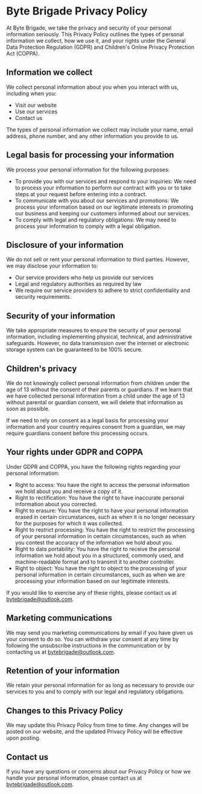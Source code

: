 # Byte Brigade Privacy Policy

At Byte Brigade, we take the privacy and security of your personal information seriously. This Privacy Policy outlines the types of personal information we collect, how we use it, and your rights under the General Data Protection Regulation (GDPR) and Children's Online Privacy Protection Act (COPPA).

## Information we collect

We collect personal information about you when you interact with us, including when you:

- Visit our website
- Use our services
- Contact us

The types of personal information we collect may include your name, email address, phone number, and any other information you provide to us.

## Legal basis for processing your information

We process your personal information for the following purposes:

- To provide you with our services and respond to your inquiries: We need to process your information to perform our contract with you or to take steps at your request before entering into a contract.
- To communicate with you about our services and promotions: We process your information based on our legitimate interests in promoting our business and keeping our customers informed about our services.
- To comply with legal and regulatory obligations: We may need to process your information to comply with a legal obligation.

## Disclosure of your information

We do not sell or rent your personal information to third parties. However, we may disclose your information to:

- Our service providers who help us provide our services
- Legal and regulatory authorities as required by law
- We require our service providers to adhere to strict confidentiality and security requirements.

## Security of your information

We take appropriate measures to ensure the security of your personal information, including implementing physical, technical, and administrative safeguards. However, no data transmission over the internet or electronic storage system can be guaranteed to be 100% secure.

## Children's privacy

We do not knowingly collect personal information from children under the age of 13 without the consent of their parents or guardians. If we learn that we have collected personal information from a child under the age of 13 without parental or guardian consent, we will delete that information as soon as possible. <br>

If we need to rely on consent as a legal basis for processing your information and your country requires consent from a guardian, we may require guardians consent before this processing occurs.

## Your rights under GDPR and COPPA

Under GDPR and COPPA, you have the following rights regarding your personal information:

- Right to access: You have the right to access the personal information we hold about you and receive a copy of it. <br>
- Right to rectification: You have the right to have inaccurate personal information about you corrected. <br>
- Right to erasure: You have the right to have your personal information erased in certain circumstances, such as when it is no longer necessary for the purposes for which it was collected. <br>
- Right to restrict processing: You have the right to restrict the processing of your personal information in certain circumstances, such as when you contest the accuracy of the information we hold about you. <br>
- Right to data portability: You have the right to receive the personal information we hold about you in a structured, commonly used, and machine-readable format and to transmit it to another controller. <br>
- Right to object: You have the right to object to the processing of your personal information in certain circumstances, such as when we are processing your information based on our legitimate interests. <br>

If you would like to exercise any of these rights, please contact us at bytebrigade@outlook.com. <br>

## Marketing communications

We may send you marketing communications by email if you have given us your consent to do so. You can withdraw your consent at any time by following the unsubscribe instructions in the communication or by contacting us at bytebrigade@outlook.com.

## Retention of your information

We retain your personal information for as long as necessary to provide our services to you and to comply with our legal and regulatory obligations.

## Changes to this Privacy Policy

We may update this Privacy Policy from time to time. Any changes will be posted on our website, and the updated Privacy Policy will be effective upon posting.<br>

## Contact us 
If you have any questions or concerns about our Privacy Policy or how we handle your personal information, please contact us at bytebrigade@outlook.com.
